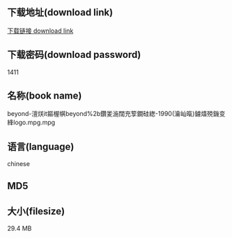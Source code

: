 ## 下载地址(download link)
[下载链接 download link](https://tutu365.netlify.app/?s=beyond-%E6%BE%B6%E7%83%AAit%E9%8F%82%E6%A5%83%E5%B8%BAbeyond%252b%E9%91%BD%E5%A4%8E%E6%B9%A4%E9%97%8A%E5%85%85%E7%AE%B0%E9%90%97%E7%A1%85%E7%B7%AB-1990%28%E7%80%B9%E5%B1%BE%E6%9A%A3%29%E9%90%AA%E7%86%BA%E6%AE%91%E9%90%96%E5%8F%98%E7%B6%98logo.mpg)

## 下载密码(download password)
1411

## 名称(book name)
beyond-澶烪it鏂楃帺beyond%2b鑽夎湤闊充箰鐗硅緫-1990(瀹屾暣)鐪熺殑鐖变綘logo.mpg.mpg

## 语言(language)
chinese

## MD5


## 大小(filesize)
29.4 MB
